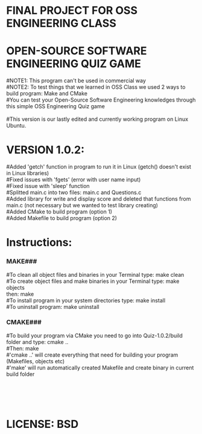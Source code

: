 # FINAL PROJECT FOR OSS ENGINEERING CLASS
# OPEN-SOURCE SOFTWARE ENGINEERING QUIZ GAME

#NOTE1: This program can't be used in commercial way<br/>
#NOTE2: To test things that we learned in OSS Class we used 2 ways to build program: Make and CMake<br/>
#You can test your Open-Source Software Engineering knowledges through this simple OSS Engineering Quiz game<br/>
<br/>
#This version is our lastly edited and currently working program on Linux Ubuntu. <br/>

# VERSION 1.0.2:
#Added 'getch' function in program to run it in Linux (getch() doesn't exist in Linux libraries)<br/>
#Fixed issues with 'fgets' (error with user name input)<br/>
#Fixed issue with 'sleep' function<br/>
#Splitted main.c into two files: main.c and Questions.c<br/>
#Added library for write and display score and deleted that functions from main.c (not necessary but we wanted to test library creating)<br/>
#Added CMake to build program (option 1)<br/>
#Added Makefile to build program (option 2)<br/>

# Instructions:
### MAKE###
#To clean all object files and binaries in your Terminal type: make clean<br/>
#To create object files and make binaries in your Terminal type: make objects <br/>
                                                           then: make<br/>
#To install program in your system directories type: make install<br/>
#To uninstall program: make uninstall<br/>

### CMAKE###
#To build your program via CMake you need to go into Quiz-1.0.2/build folder and type: cmake ..<br/>
#Then: make<br/>
#'cmake ..' will create everything that need for building your program (Makefiles, objects etc)<br/>
#'make' will run automatically created Makefile and create binary in current build folder<br/>
<br/>
<br/>
<br/>
<br/>
# LICENSE: BSD
